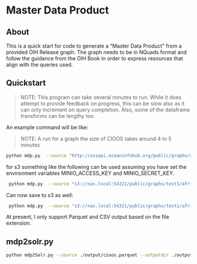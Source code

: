# Master Data Product 

## About

This is a quick start for code to generate a "Master Data Product" from a 
provided OIH Release graph.  The graph needs to be in NQuads format and follow
the guidance from the OIH Book in order to express resources that align with the 
queries used.

## Quickstart

> NOTE:  This program can take several minutes to run.  While it does attempt to provide
> feedback on progress, this can be slow also as it can only increment on query completion.
> Also, some of the dataframe transforms can be lengthy too.  

An example command will be like:

> NOTE:  A run for a graph the size of CIOOS takes around 4 to 5 minutes

```Bash
python mdp.py  --source "http://ossapi.oceaninfohub.org/public/graphs/summonedcioos_v1_release.nq"  --output "./output/cioos.parquet"
```

for s3 something like the following can be used assuming you have set the environment variables
 MINIO_ACCESS_KEY and  MINIO_SECRET_KEY.

```Bash
 python mdp.py  --source "s3://nas.local:54321/public/graphs/test1/africaioc_release.nq"  --output "./output/test.parquet"
```

Can now save to s3 as well:

```Bash
 python mdp.py  --source "s3://nas.local:54321/public/graphs/test1/africaioc_release.nq"  --output "s3://nas.local:54321/public/graphs/products/africaioc.parquet"
```

At present, I only support Parquet and CSV output based on the file extension.  

## mdp2solr.py

```Bash
python mdp2Solr.py --source ./output/cioos.parquet --outputdir ./output/solr
```
